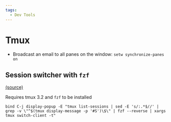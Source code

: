 ```yaml
---
tags:
  - Dev Tools
---
```

# Tmux

- Broadcast an email to all panes on the window: `setw synchronize-panes on`

## Session switcher with `fzf`

[(source)](https://news.ycombinator.com/item?id=31308099)

Requires tmux 3.2 and `fzf` to be installed

```
bind C-j display-popup -E "tmux list-sessions | sed -E 's/:.*$//' | grep -v \"^$(tmux display-message -p '#S')\$\" | fzf --reverse | xargs tmux switch-client -t"
```

